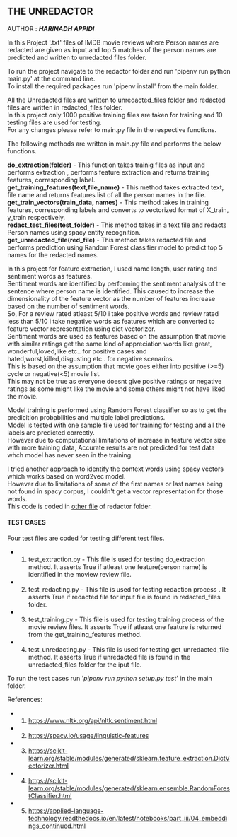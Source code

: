 
##                                                 THE UNREDACTOR 
AUTHOR : _**HARINADH APPIDI**_

In this Project '.txt' files of IMDB movie reviews where Person names are redacted are given as input and top 5 matches of the person names are predicted and written to unredacted files folder.  

To run the project navigate to the redactor folder and run 'pipenv run python main.py' at the command line.  
To install the required packages run 'pipenv install' from the main folder.  

All the Unredacted files are written to unredacted_files folder and redacted files are written in redacted_files folder.  
In this project only 1000 positive training files are taken for training and 10 testing files are used for testing.  
For any changes please refer to main.py file in the respective functions.  

The following methods are written in main.py file and performs the below functions.  

**do_extraction(folder)** - This function takes trainig files as input and performs extraction , performs feature extraction and returns training features, corresponding label.  
**get_training_features(text,file_name)** - This method takes extracted text, file name and returns features list of all the person names in the file.  
**get_train_vectors(train_data, names)** -  This method takes in training features, corresponding labels and converts to vectorized format of X_train, y_train respectively.  
**redact_test_files(test_folder)** - This method takes in a text file and redacts Person names using spacy entity recognition.  
**get_unredacted_file(red_file)** - This method takes redacted file and performs prediction using Random Forest classifier model to predict top 5 names for the redacted names.  

In this project for feature extraction, I used name length, user rating and sentiment words as features.  
Sentiment words are identified by performing the sentiment analysis of the sentence where person name is identified. This caused to increase the dimensionality of the feature vector as the number of features increase based on the number of sentiment words.  
So, For a review rated atleast 5/10 i take positive words and review rated less than 5/10 i take negative words as features which are converted to feature vector representation using dict vectorizer.  
Sentiment words are used as features based on the assumption that movie with similar ratings get the same kind of appreciation words like great, wonderful,loved,like etc..  for positive cases and hated,worst,killed,disgusting etc.. for negative scenarios.  
This is based on the assumption that movie goes either into positive (>=5) cycle or negative(<5) movie list.  
This may not be true as everyone doesnt give positive ratings or negative ratings as some might like the movie and some others might not have liked the movie.  

Model training is performed using Random Forest classifier so as to get the predicition probabilities and multiple label predictions.  
Model is tested with one sample file used for training for testing and all the labels are predicted correctly.  
However due to computational limitations of increase in feature vector size with more training data, Accurate results are not predicted for test data whch model has never seen in the training.
 
I tried another approach to identify the context words using spacy vectors which works based on word2vec model.  
However due to limitations of some of the first names or last names being not found in spacy corpus, I couldn't get a vector representation for those words.  
This code is coded in [other file](./redactor/other.py) of redactor folder.

####  TEST CASES  
Four test files are coded for testing different test files.
  * 1. test_extraction.py - This file is used for testing do_extraction method. It asserts True if atleast one feature(person name) is identified in the moview review file.  
  * 2. test_redacting.py  -  This file is used for testing redaction process . It asserts True if redacted file for input file is found in redacted_files folder.   
  * 3. test_training.py - This file is used for testing training process of the movie review files. It asserts True if atleast one feature is returned from the      get_training_features method.  
  * 4. test_unredacting.py - This file is used for testing get_unredacted_file method. It asserts True if unredacted file is found in the unredacted_files folder for the iput file.

To run the test cases run '_pipenv run python setup.py test_' in the main folder.  

References:

  * 1. https://www.nltk.org/api/nltk.sentiment.html
  * 2. https://spacy.io/usage/linguistic-features
  * 3. https://scikit-learn.org/stable/modules/generated/sklearn.feature_extraction.DictVectorizer.html
  * 4. https://scikit-learn.org/stable/modules/generated/sklearn.ensemble.RandomForestClassifier.html
  * 5. https://applied-language-technology.readthedocs.io/en/latest/notebooks/part_iii/04_embeddings_continued.html

